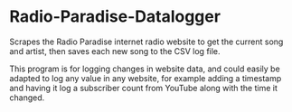 # Radio-Paradise-Datalogger
Scrapes the Radio Paradise internet radio website to get the current song and artist, then saves each new song to the CSV log file.

This program is for logging changes in website data, and could easily be adapted to log any value in any website,
for example adding a timestamp and having it log a subscriber count from YouTube along with the time it changed.
